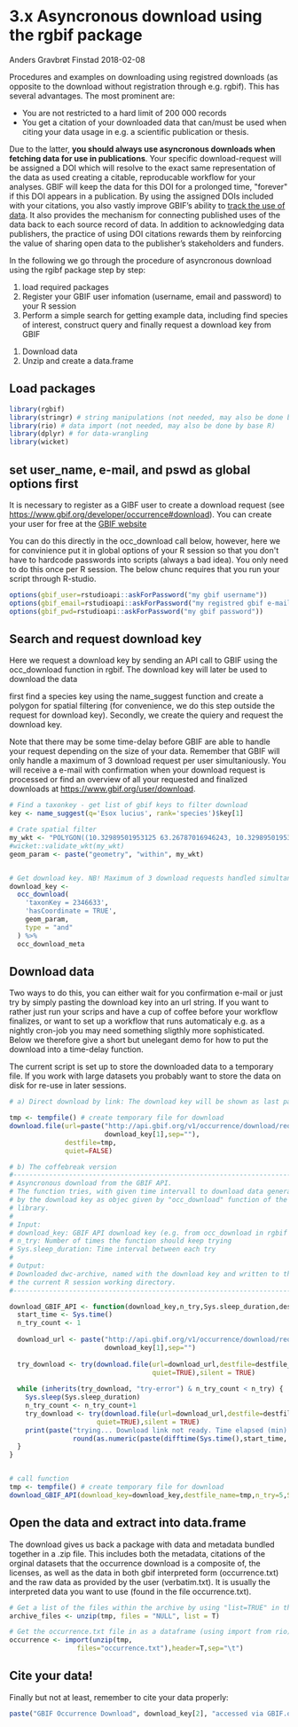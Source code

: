 3.x Asyncronous download using the rgbif package
================
Anders Gravbrøt Finstad
2018-02-08

Procedures and examples on downloading using registred downloads (as opposite to the download without registration through e.g. rgbif). This has several advantages. The most prominent are:

-   You are not restricted to a hard limit of 200 000 records
-   You get a citation of your downloaded data that can/must be used when citing your data usage in e.g. a scientific publication or thesis.

Due to the latter, **you should always use asyncronous downloads when fetching data for use in publications**. Your specific download-request will be assigned a DOI which will resolve to the exact same representation of the data as used creating a citable, reproducable workflow for your analyses. GBIF will keep the data for this DOI for a prolonged time, "forever" if this DOI appears in a publication. By using the assigned DOIs included with your citations, you also vastly improve GBIF’s ability to [track the use of data](https://www.gbif.org/literature-tracking). It also provides the mechanism for connecting published uses of the data back to each source record of data. In addition to acknowledging data publishers, the practice of using DOI citations rewards them by reinforcing the value of sharing open data to the publisher’s stakeholders and funders.

In the following we go through the procedure of asyncronous download using the rgibf package step by step:

1.  load required packages
2.  Register your GBIF user infomation (username, email and password) to your R session
3.  Perform a simple search for getting example data, including find species of interest, construct query and finally request a download key from GBIF

<!-- -->

1.  Download data
2.  Unzip and create a data.frame

Load packages
-------------

``` r
library(rgbif)
library(stringr) # string manipulations (not needed, may also be done by base R)
library(rio) # data import (not needed, may also be done by base R)
library(dplyr) # for data-wrangling
library(wicket)
```

set user\_name, e-mail, and pswd as global options first
--------------------------------------------------------

It is necessary to register as a GIBF user to create a download request (see <https://www.gbif.org/developer/occurrence#download>). You can create your user for free at the [GBIF website](https://www.gbif.org)

You can do this directly in the occ\_download call below, however, here we for convinience put it in global options of your R session so that you don't have to hardcode passwords into scripts (always a bad idea). You only need to do this once per R session. The below chunc requires that you run your script through R-studio.

``` r
options(gbif_user=rstudioapi::askForPassword("my gbif username"))
options(gbif_email=rstudioapi::askForPassword("my registred gbif e-mail"))
options(gbif_pwd=rstudioapi::askForPassword("my gbif password"))
```

Search and request download key
-------------------------------

Here we request a download key by sending an API call to GBIF using the occ\_download function in rgbif. The download key will later be used to download the data

first find a species key using the name\_suggest function and create a polygon for spatial filtering (for convenience, we do this step outside the request for download key). Secondly, we create the quiery and request the download key.

Note that there may be some time-delay before GBIF are able to handle your request depending on the size of your data. Remember that GBIF will only handle a maximum of 3 download request per user simultaniously. You will receive a e-mail with confirmation when your download request is processed or find an overview of all your requested and finalized downloads at <https://www.gbif.org/user/download>.

``` r
# Find a taxonkey - get list of gbif keys to filter download
key <- name_suggest(q='Esox lucius', rank='species')$key[1] 

# Crate spatial filter
my_wkt <- "POLYGON((10.32989501953125 63.26787016946243, 10.32989501953125 63.455051146616825, 10.8819580078125 63.455051146616825, 10.8819580078125 63.26787016946243, 10.32989501953125 63.26787016946243))" 
#wicket::validate_wkt(my_wkt)
geom_param <- paste("geometry", "within", my_wkt)


# Get download key. NB! Maximum of 3 download requests handled simultaneously
download_key <- 
  occ_download(
    'taxonKey = 2346633',
    'hasCoordinate = TRUE',
    geom_param,
    type = "and"
  ) %>% 
  occ_download_meta
```

Download data
-------------

Two ways to do this, you can either wait for you confirmation e-mail or just try by simply pasting the download key into an url string. If you want to rather just run your scrips and have a cup of coffee before your workflow finalizes, or want to set up a workflow that runs automaticaly e.g. as a nightly cron-job you may need something sligthly more sophisticated. Below we therefore give a short but unelegant demo for how to put the download into a time-delay function.

The current script is set up to store the downloaded data to a temporary file. If you work with large datasets you probably want to store the data on disk for re-use in later sessions.

``` r
# a) Direct download by link: The download key will be shown as last part of the url e.g. https://www.gbif.org/occurrence/download/0003580-171002173027117

tmp <- tempfile() # create temporary file for download
download.file(url=paste("http://api.gbif.org/v1/occurrence/download/request/",
                        download_key[1],sep=""),
              destfile=tmp,
              quiet=FALSE)

# b) The coffebreak version
#------------------------------------------------------------------------------
# Asyncronous download from the GBIF API. 
# The function tries, with given time intervall to download data generated 
# by the download key as objec given by "occ_download" function of the "rgbif" 
# library. 
#
# Input:
# download_key: GBIF API download key (e.g. from occ_download in rgbif package)
# n_try: Number of times the function should keep trying
# Sys.sleep_duration: Time interval between each try
#
# Output: 
# Downloaded dwc-archive, named with the download key and written to the 
# the current R session working directory.
#------------------------------------------------------------------------------

download_GBIF_API <- function(download_key,n_try,Sys.sleep_duration,destfile_name){
  start_time <- Sys.time()
  n_try_count <- 1
  
  download_url <- paste("http://api.gbif.org/v1/occurrence/download/request/",
                        download_key[1],sep="")
  
  try_download <- try(download.file(url=download_url,destfile=destfile_name,
                                    quiet=TRUE),silent = TRUE)
  
  while (inherits(try_download, "try-error") & n_try_count < n_try) {   
    Sys.sleep(Sys.sleep_duration)
    n_try_count <- n_try_count+1
    try_download <- try(download.file(url=download_url,destfile=destfile_name,
                      quiet=TRUE),silent = TRUE)
    print(paste("trying... Download link not ready. Time elapsed (min):",
                round(as.numeric(paste(difftime(Sys.time(),start_time, units = "mins"))),2)))
  }
}


# call function
tmp <- tempfile() # create temporary file for download
download_GBIF_API(download_key=download_key,destfile_name=tmp,n_try=5,Sys.sleep_duration=30)
```

Open the data and extract into data.frame
-----------------------------------------

The download gives us back a package with data and metadata bundled together in a .zip file. This includes both the metadata, citations of the orginal datasets that the occurrence download is a composite of, the licenses, as well as the data in both gbif interpreted form (occurrence.txt) and the raw data as provided by the user (verbatim.txt). It is usually the interpreted data you want to use (found in the file occurrence.txt).

``` r
# Get a list of the files within the archive by using "list=TRUE" in the unzip function.
archive_files <- unzip(tmp, files = "NULL", list = T) 

# Get the occurrence.txt file in as a dataframe (using import from rio)
occurrence <- import(unzip(tmp,
                 files="occurrence.txt"),header=T,sep="\t")
```

Cite your data!
---------------

Finally but not at least, remember to cite your data properly:

``` r
paste("GBIF Occurrence Download", download_key[2], "accessed via GBIF.org on", Sys.Date())
```

